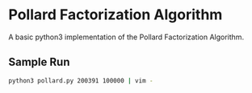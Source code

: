 # Pollard Factorization Algorithm

A basic python3 implementation of the Pollard Factorization Algorithm.

## Sample Run

```bash
python3 pollard.py 200391 100000 | vim -
```
